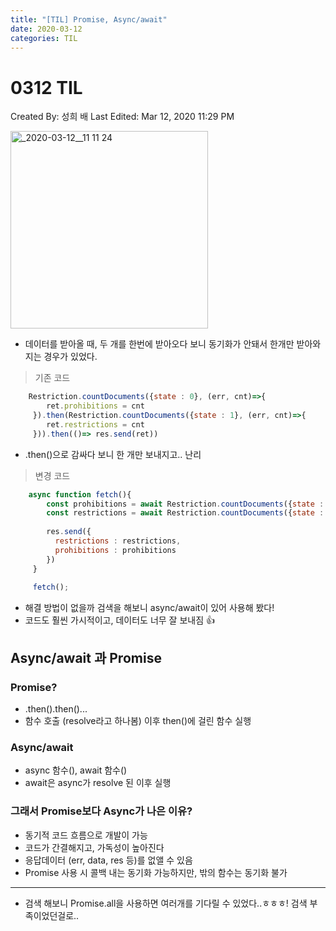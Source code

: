 ```yaml
---
title: "[TIL] Promise, Async/await"
date: 2020-03-12
categories: TIL
---
```

# 0312 TIL

Created By: 성희 배
Last Edited: Mar 12, 2020 11:29 PM

<img width="316" alt="_2020-03-12__11 11 24" src="https://user-images.githubusercontent.com/41617388/76532186-9af9a200-64b9-11ea-8f18-372ea1671d8b.png">

- 데이터를 받아올 때, 두 개를 한번에 받아오다 보니 동기화가 안돼서 한개만 받아와지는 경우가 있었다.

> 기존 코드
```javascript
    Restriction.countDocuments({state : 0}, (err, cnt)=>{
        ret.prohibitions = cnt
     }).then(Restriction.countDocuments({state : 1}, (err, cnt)=>{
        ret.restrictions = cnt
     })).then(()=> res.send(ret))
```
- .then()으로 감싸다 보니 한 개만 보내지고.. 난리

> 변경 코드
```javascript
    async function fetch(){
        const prohibitions = await Restriction.countDocuments({state : 0})
        const restrictions = await Restriction.countDocuments({state : 1})
    
        res.send({
          restrictions : restrictions,
          prohibitions : prohibitions
        })
     }
      
     fetch();
```
- 해결 방법이 없을까 검색을 해보니 async/await이 있어 사용해 봤다!
- 코드도 훨씬 가시적이고, 데이터도 너무 잘 보내짐 👍

## Async/await 과 Promise

### Promise?

- .then().then()...
- 함수 호출 (resolve라고 하나봄) 이후 then()에 걸린 함수 실행

### Async/await

- async 함수(), await 함수()
- await은 async가 resolve 된 이후 실행

### 그래서 Promise보다 Async가 나은 이유?

- 동기적 코드 흐름으로 개발이 가능
- 코드가 간결해지고, 가독성이 높아진다
- 응답데이터 (err, data, res 등)를 없앨 수 있음
- Promise 사용 시 콜백 내는 동기화 가능하지만, 밖의 함수는 동기화 불가

---

- 검색 해보니 Promise.all을 사용하면 여러개를 기다릴 수 있었다..ㅎㅎㅎ! 검색 부족이었던걸로..